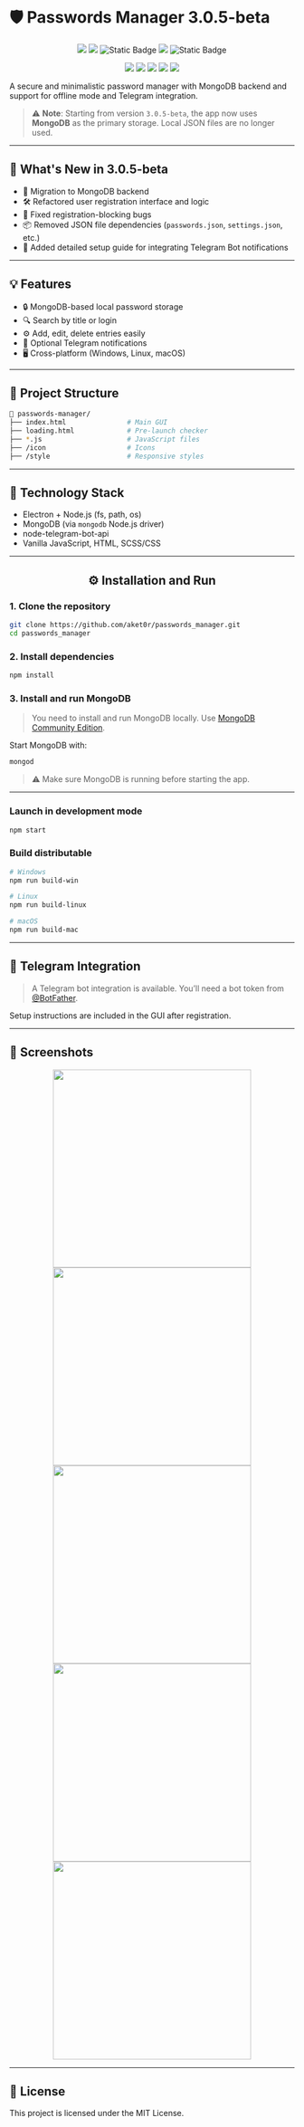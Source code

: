 
# 🛡️ Passwords Manager 3.0.5-beta

<p align="center">
  <img src="https://img.shields.io/badge/Platform-Electron-blue" />
  <img src="https://img.shields.io/badge/Node.js-18.x-green" />
  <img alt="Static Badge" src="https://img.shields.io/badge/Status-beta-orange">
  <img src="https://img.shields.io/badge/License-MIT-blue.svg" />
  <img alt="Static Badge" src="https://img.shields.io/badge/MongoDB-integrated-success">
</p>

<p align="center">
  <img src="https://img.shields.io/badge/JavaScript-F7DF1E?style=for-the-badge&logo=javascript&logoColor=black" />
  <img src="https://img.shields.io/badge/Electron-47848F?style=for-the-badge&logo=electron&logoColor=white" />
  <img src="https://img.shields.io/badge/MongoDB-4DB33D?style=for-the-badge&logo=mongodb&logoColor=white" />
  <img src="https://img.shields.io/badge/SCSS-29.7%25-blue">
  <img src="https://img.shields.io/badge/CSS-264de4?style=for-the-badge&logo=css3&logoColor=white" />
</p>

A secure and minimalistic password manager with MongoDB backend and support for offline mode and Telegram integration.

> ⚠️ **Note**: Starting from version `3.0.5-beta`, the app now uses **MongoDB** as the primary storage. Local JSON files are no longer used.

---

## 🚀 What's New in 3.0.5-beta

- 🧩 Migration to MongoDB backend
- 🛠️ Refactored user registration interface and logic
- 🐞 Fixed registration-blocking bugs
- 📦 Removed JSON file dependencies (`passwords.json`, `settings.json`, etc.)
- 📝 Added detailed setup guide for integrating Telegram Bot notifications

---

## 💡 Features

- 🔒 MongoDB-based local password storage
- 🔍 Search by title or login
- ⚙️ Add, edit, delete entries easily
- 🧪 Optional Telegram notifications
- 🖥️ Cross-platform (Windows, Linux, macOS)

---

## 📁 Project Structure

```bash
📁 passwords-manager/
├── index.html               # Main GUI
├── loading.html             # Pre-launch checker
├── *.js                     # JavaScript files
├── /icon                    # Icons
├── /style                   # Responsive styles
```

---

## 🧱 Technology Stack

- Electron + Node.js (fs, path, os)
- MongoDB (via `mongodb` Node.js driver)
- node-telegram-bot-api
- Vanilla JavaScript, HTML, SCSS/CSS

---

<div align="center">

## ⚙️ Installation and Run

</div>

### 1. Clone the repository

```bash
git clone https://github.com/aket0r/passwords_manager.git
cd passwords_manager
```

### 2. Install dependencies

```bash
npm install
```

### 3. Install and run MongoDB

> You need to install and run MongoDB locally. Use [MongoDB Community Edition](https://www.mongodb.com/try/download/community).

Start MongoDB with:

```bash
mongod
```

> ⚠️ Make sure MongoDB is running before starting the app.

---

### Launch in development mode

```bash
npm start
```

### Build distributable

```bash
# Windows
npm run build-win

# Linux
npm run build-linux

# macOS
npm run build-mac
```

---

## 📩 Telegram Integration

> A Telegram bot integration is available. You’ll need a bot token from [@BotFather](https://t.me/BotFather).

Setup instructions are included in the GUI after registration.

---

## 📸 Screenshots

<p align="center">
  <img src="https://github.com/user-attachments/assets/2f95e891-cc99-4916-b327-0837de2a4c5c" width="350" />
  <img src="https://github.com/user-attachments/assets/61f90a6d-8e1c-4ba8-b4ff-bd84907703ef" width="350" />
  <img src="https://github.com/user-attachments/assets/ee47b54e-a339-4a20-8bfd-c2c23e49d3d7" width="350" />
  <img src="https://github.com/user-attachments/assets/5b0993b4-c36e-4da4-bce2-3faaaab354ef" width="350" />
  <img src="https://github.com/user-attachments/assets/5fc81f15-bfd2-4818-b91c-d54c6a32bfef" width="350" />
</p>

---

## 📜 License

This project is licensed under the MIT License.
